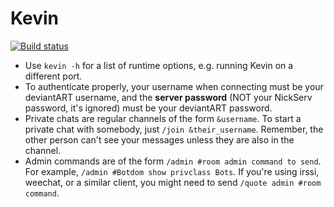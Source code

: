 Kevin
=========
[![Build status](https://secure.travis-ci.org/joelteon/kevin.png)](http://travis-ci.org/joelteon/kevin)

* Use `kevin -h` for a list of runtime options, e.g. running Kevin on a different port.
* To authenticate properly, your username when connecting must be your deviantART username, and the **server password** (NOT your NickServ password, it's ignored) must be your deviantART password.
* Private chats are regular channels of the form `&username`. To start a private chat with somebody, just `/join &their_username`. Remember, the other person can't see your messages unless they are also in the channel.
* Admin commands are of the form `/admin #room admin command to send`. For example, `/admin #Botdom show privclass Bots`. If you're using irssi, weechat, or a similar client, you might need to send `/quote admin #room command`.
